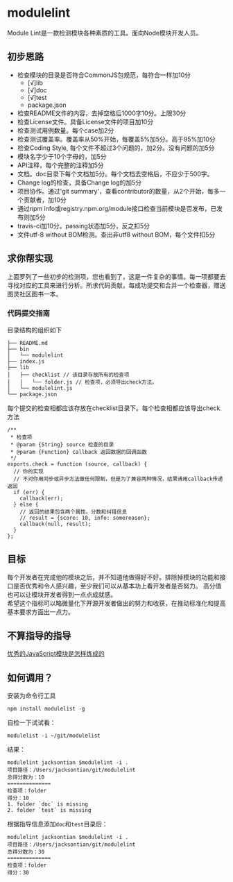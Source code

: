 modulelint
==========

Module Lint是一款检测模块各种素质的工具。面向Node模块开发人员。

## 初步思路

- 检查模块的目录是否符合CommonJS包规范，每符合一样加10分
  - [√]lib
  - [√]doc
  - [√]test
  - package.json
- 检查README文件的内容，去掉空格后1000字10分。上限30分
- 检查License文件。具备License文件的项目加10分
- 检查测试用例数量。每个case加2分
- 检查测试覆盖率。覆盖率从50%开始，每覆盖5%加5分。高于95%加10分
- 检查Coding Style, 每个文件不超过3个问题的，加2分。没有问题的加5分
- 模块名字少于10个字母的，加5分
- API注释，每个完整的注释加5分
- 文档。doc目录下每个文档加5分。每个文档去空格后，不应少于500字。
- Change log的检查，具备Change log的加5分
- 项目协作。通过'git summary'，查看contributor的数量，从2个开始，每多一个贡献者，加10分
- 通过npm info或registry.npm.org/module接口检查当前模块是否发布，已发布则加5分
- travis-ci加10分。passing状态加5分，反之扣5分
- 文件utf-8 without BOM检测。查出非utf8 without BOM，每个文件扣5分

## 求你帮实现
上面罗列了一些初步的检测项，您也看到了，这是一件复杂的事情。每一项都要去寻找对应的工具来进行分析。所求代码贡献，每成功提交和合并一个检查器，赠送图灵社区图书一本。

### 代码提交指南
目录结构的组织如下

```
├── README.md
├── bin
│   └── modulelint
├── index.js
├── lib
│   ├── checklist // 该目录存放所有的检查项
│   │   └── folder.js // 检查项，必须导出check方法。
│   └── modulelint.js
└── package.json
```

每个提交的检查相都应该存放在checklist目录下。每个检查相都应该导出check方法
```
/**
 * 检查项
 * @param {String} source 检查的目录
 * @param {Function} callback 返回数据的回调函数
 */
exports.check = function (source, callback) {
  // 你的实现
  // 不对你用同步或异步方法做任何限制，但是为了兼容两种情况，结果请用callback传递返回
  if (err) {
    callback(err);
  } else {
    // 返回的结果包含两个属性。分数和纠错信息
    // result = {score: 10, info: somereason};
    callback(null, result);
  }
};
```

## 目标
每个开发者在完成他的模块之后，并不知道他做得好不好。排除掉模块的功能和接口是否优秀和令人感兴趣，至少我们可以从基本功上看开发者是否努力。
高分值也可以让模块开发者得到一点点成就感。  
希望这个指标可以略微量化下开源开发者做出的努力和收获，在推动标准化和提高基本要求方面出一点力。  

## 不算指导的指导
[优秀的JavaScript模块是怎样炼成的](http://www.infoq.com/cn/articles/how-to-create-great-js-module)

## 如何调用？
安装为命令行工具

```
npm install modulelist -g
```

自检一下试试看：

```
modulelist -i ~/git/modulelist
```
结果：

```
modulelint jacksontian $modulelint -i .
项目路径：/Users/jacksontian/git/modulelint
总得分数为：10
==============
检查项：folder
得分：10
1. folder `doc` is missing
2. folder `test` is missing
```
根据指导信息添加`doc`和`test`目录后：

```
modulelint jacksontian $modulelint -i .
项目路径：/Users/jacksontian/git/modulelint
总得分数为：30
==============
检查项：folder
得分：30
```

